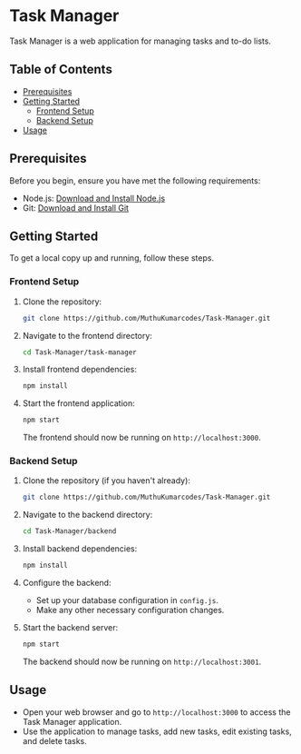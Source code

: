 # Task Manager

Task Manager is a web application for managing tasks and to-do lists.

## Table of Contents

- [Prerequisites](#prerequisites)
- [Getting Started](#getting-started)
  - [Frontend Setup](#frontend-setup)
  - [Backend Setup](#backend-setup)
- [Usage](#usage)

## Prerequisites

Before you begin, ensure you have met the following requirements:

- Node.js: [Download and Install Node.js](https://nodejs.org/)
- Git: [Download and Install Git](https://git-scm.com/)

## Getting Started

To get a local copy up and running, follow these steps.

### Frontend Setup

1. Clone the repository:

   ```bash
   git clone https://github.com/MuthuKumarcodes/Task-Manager.git
   ```

2. Navigate to the frontend directory:

   ```bash
   cd Task-Manager/task-manager
   ```

3. Install frontend dependencies:

   ```bash
   npm install
   ```

4. Start the frontend application:

   ```bash
   npm start
   ```

   The frontend should now be running on `http://localhost:3000`.

### Backend Setup

1. Clone the repository (if you haven't already):

   ```bash
   git clone https://github.com/MuthuKumarcodes/Task-Manager.git
   ```

2. Navigate to the backend directory:

   ```bash
   cd Task-Manager/backend
   ```

3. Install backend dependencies:

   ```bash
   npm install
   ```

4. Configure the backend:

   - Set up your database configuration in `config.js`.
   - Make any other necessary configuration changes.

5. Start the backend server:

   ```bash
   npm start
   ```

   The backend should now be running on `http://localhost:3001`.

## Usage

- Open your web browser and go to `http://localhost:3000` to access the Task Manager application.
- Use the application to manage tasks, add new tasks, edit existing tasks, and delete tasks.
